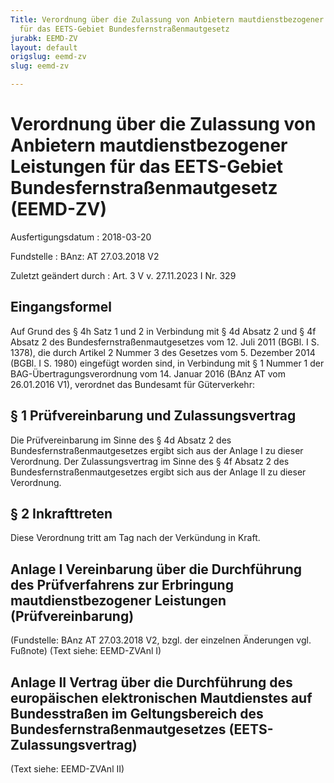 ```yaml
---
Title: Verordnung über die Zulassung von Anbietern mautdienstbezogener Leistungen
  für das EETS-Gebiet Bundesfernstraßenmautgesetz
jurabk: EEMD-ZV
layout: default
origslug: eemd-zv
slug: eemd-zv

---
```


# Verordnung über die Zulassung von Anbietern mautdienstbezogener Leistungen für das EETS-Gebiet Bundesfernstraßenmautgesetz (EEMD-ZV)

Ausfertigungsdatum
:   2018-03-20

Fundstelle
:   BAnz: AT 27.03.2018 V2

Zuletzt geändert durch
:   Art. 3 V v. 27.11.2023 I Nr. 329


## Eingangsformel

Auf Grund des § 4h Satz 1 und 2 in Verbindung mit § 4d Absatz 2 und §
4f Absatz 2 des Bundesfernstraßenmautgesetzes vom 12. Juli 2011 (BGBl.
I S. 1378), die durch Artikel 2 Nummer 3 des Gesetzes vom 5. Dezember
2014 (BGBl. I S. 1980) eingefügt worden sind, in Verbindung mit § 1
Nummer 1 der BAG-Übertragungsverordnung vom 14. Januar 2016 (BAnz AT
vom 26.01.2016 V1), verordnet das Bundesamt für Güterverkehr:


## § 1 Prüfvereinbarung und Zulassungsvertrag

Die Prüfvereinbarung im Sinne des § 4d Absatz 2 des
Bundesfernstraßenmautgesetzes ergibt sich aus der Anlage I zu dieser
Verordnung. Der Zulassungsvertrag im Sinne des § 4f Absatz 2 des
Bundesfernstraßenmautgesetzes ergibt sich aus der Anlage II zu dieser
Verordnung.


## § 2 Inkrafttreten

Diese Verordnung tritt am Tag nach der Verkündung in Kraft.


## Anlage I Vereinbarung über die Durchführung des Prüfverfahrens zur Erbringung mautdienstbezogener Leistungen (Prüfvereinbarung)

(Fundstelle: BAnz AT 27.03.2018 V2,
bzgl. der einzelnen Änderungen vgl. Fußnote)
(Text siehe: EEMD-ZVAnl I)


## Anlage II Vertrag über die Durchführung des europäischen elektronischen Mautdienstes auf Bundesstraßen im Geltungsbereich des Bundesfernstraßenmautgesetzes (EETS-Zulassungsvertrag)

(Text siehe: EEMD-ZVAnl II)

